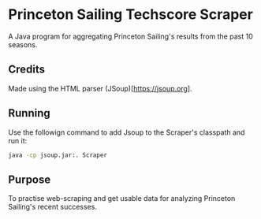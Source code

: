 # Princeton Sailing Techscore Scraper

A Java program for aggregating Princeton Sailing's results from the past 10 seasons.

## Credits

Made using the HTML parser (JSoup)[https://jsoup.org].

## Running

Use the followign command to add Jsoup to the Scraper's classpath and run it:

```bash
java -cp jsoup.jar:. Scraper
```

## Purpose

To practise web-scraping and get usable data for analyzing Princeton Sailing's recent successes.
